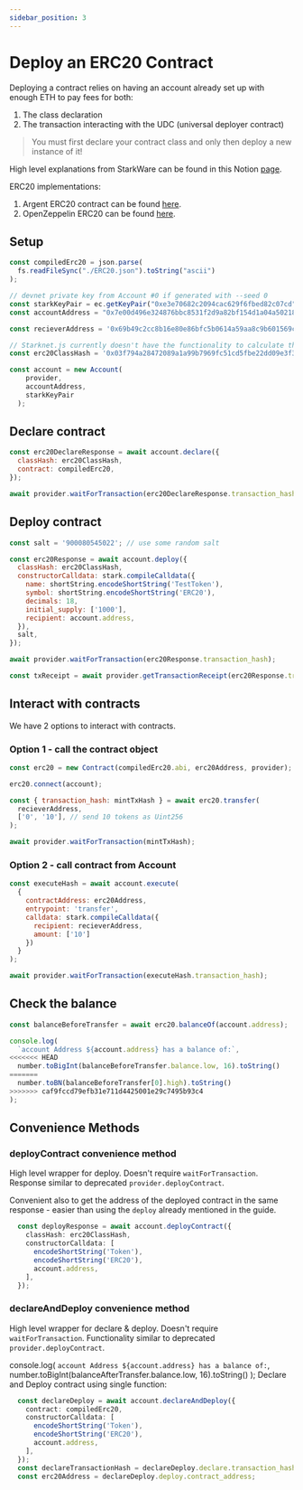 ```yaml
---
sidebar_position: 3
---
```


# Deploy an ERC20 Contract

Deploying a contract relies on having an account already set up with enough ETH to pay fees for both:

1. The class declaration
2. The transaction interacting with the UDC (universal deployer contract)

> You must first declare your contract class and only then deploy a new instance of it!

High level explanations from StarkWare can be found in this Notion [page](https://starkware.notion.site/Deploy-a-contract-and-an-account-on-StarkNet-ed2fd13301d2414e8223bb72bb90e386).

ERC20 implementations:

1. Argent ERC20 contract can be found [here](https://github.com/argentlabs/argent-contracts-starknet/blob/develop/contracts/lib/ERC20.cairo).
2. OpenZeppelin ERC20 can be found [here](https://github.com/OpenZeppelin/cairo-contracts/tree/main/src/openzeppelin/token/erc20).

## Setup

```javascript
const compiledErc20 = json.parse(
  fs.readFileSync("./ERC20.json").toString("ascii")
);
```

```javascript
// devnet private key from Account #0 if generated with --seed 0
const starkKeyPair = ec.getKeyPair("0xe3e70682c2094cac629f6fbed82c07cd");
const accountAddress = "0x7e00d496e324876bbc8531f2d9a82bf154d1a04a50218ee74cdd372f75a551a";

const recieverAddress = '0x69b49c2cc8b16e80e86bfc5b0614a59aa8c9b601569c7b80dde04d3f3151b79';

// Starknet.js currently doesn't have the functionality to calculate the class hash
const erc20ClassHash = '0x03f794a28472089a1a99b7969fc51cd5fbe22dd09e3f38d2bd6fa109cb3f4ecf';

const account = new Account(
    provider,
    accountAddress,
    starkKeyPair
  );
```

## Declare contract

```javascript
const erc20DeclareResponse = await account.declare({
  classHash: erc20ClassHash,
  contract: compiledErc20,
});

await provider.waitForTransaction(erc20DeclareResponse.transaction_hash);
```

## Deploy contract

```javascript
const salt = '900080545022'; // use some random salt

const erc20Response = await account.deploy({
  classHash: erc20ClassHash,
  constructorCalldata: stark.compileCalldata({
    name: shortString.encodeShortString('TestToken'),
    symbol: shortString.encodeShortString('ERC20'),
    decimals: 18,
    initial_supply: ['1000'],
    recipient: account.address,
  }),
  salt,
});

await provider.waitForTransaction(erc20Response.transaction_hash);

const txReceipt = await provider.getTransactionReceipt(erc20Response.transaction_hash);
```

## Interact with contracts

We have 2 options to interact with contracts.

### Option 1 - call the contract object

```javascript
const erc20 = new Contract(compiledErc20.abi, erc20Address, provider);

erc20.connect(account);

const { transaction_hash: mintTxHash } = await erc20.transfer(
  recieverAddress,
  ['0', '10'], // send 10 tokens as Uint256
);

await provider.waitForTransaction(mintTxHash);
```

### Option 2 - call contract from Account

```javascript
const executeHash = await account.execute(
  {
    contractAddress: erc20Address,
    entrypoint: 'transfer',
    calldata: stark.compileCalldata({
      recipient: recieverAddress,
      amount: ['10']
    })
  }
);

await provider.waitForTransaction(executeHash.transaction_hash);
```

## Check the balance

```javascript
const balanceBeforeTransfer = await erc20.balanceOf(account.address);

console.log(
  `account Address ${account.address} has a balance of:`,
<<<<<<< HEAD
  number.toBigInt(balanceBeforeTransfer.balance.low, 16).toString()
=======
  number.toBN(balanceBeforeTransfer[0].high).toString()
>>>>>>> caf9fccd79efb31e711d4425001e29c7495b93c4
);
```

## Convenience Methods

### deployContract convenience method

High level wrapper for deploy. Doesn't require `waitForTransaction`. Response similar to deprecated `provider.deployContract`.

Convenient also to get the address of the deployed contract in the same response - easier than using the `deploy` already mentioned in the guide.

```typescript
  const deployResponse = await account.deployContract({
    classHash: erc20ClassHash,
    constructorCalldata: [
      encodeShortString('Token'),
      encodeShortString('ERC20'),
      account.address,
    ],
  });
```

### declareAndDeploy convenience method

High level wrapper for declare & deploy. Doesn't require `waitForTransaction`. Functionality similar to deprecated `provider.deployContract`.

console.log(
`account Address ${account.address} has a balance of:`,
number.toBigInt(balanceAfterTransfer.balance.low, 16).toString()
);
Declare and Deploy contract using single function:

```typescript
  const declareDeploy = await account.declareAndDeploy({
    contract: compiledErc20,
    constructorCalldata: [
      encodeShortString('Token'),
      encodeShortString('ERC20'),
      account.address,
    ],
  });
  const declareTransactionHash = declareDeploy.declare.transaction_hash
  const erc20Address = declareDeploy.deploy.contract_address;
```
